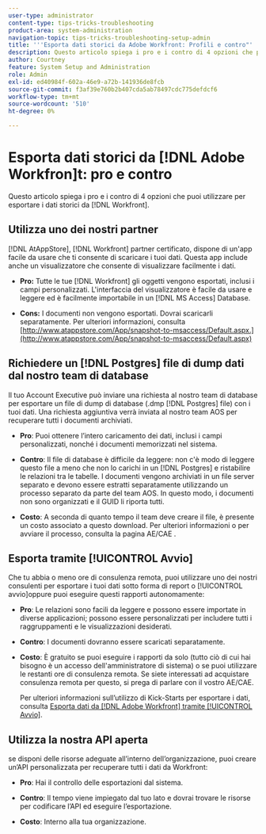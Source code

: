 ```yaml
---
user-type: administrator
content-type: tips-tricks-troubleshooting
product-area: system-administration
navigation-topic: tips-tricks-troubleshooting-setup-admin
title: '''Esporta dati storici da Adobe Workfront: Profili e contro"'
description: Questo articolo spiega i pro e i contro di 4 opzioni che puoi utilizzare per esportare dati storici da Workfront.
author: Courtney
feature: System Setup and Administration
role: Admin
exl-id: ed40984f-602a-46e9-a72b-141936de8fcb
source-git-commit: f3af39e760b2b407cda5ab78497cdc775defdcf6
workflow-type: tm+mt
source-wordcount: '510'
ht-degree: 0%

---
```


# Esporta dati storici da [!DNL Adobe Workfron]t: pro e contro

Questo articolo spiega i pro e i contro di 4 opzioni che puoi utilizzare per esportare i dati storici da [!DNL Workfront].

## Utilizza uno dei nostri partner

[!DNL AtAppStore], [!DNL Workfront] partner certificato, dispone di un&#39;app facile da usare che ti consente di scaricare i tuoi dati. Questa app include anche un visualizzatore che consente di visualizzare facilmente i dati.

* **Pro:** Tutte le tue [!DNL Workfront] gli oggetti vengono esportati, inclusi i campi personalizzati. L&#39;interfaccia del visualizzatore è facile da usare e leggere ed è facilmente importabile in un [!DNL MS Access] Database.

* **Cons:** I documenti non vengono esportati. Dovrai scaricarli separatamente. Per ulteriori informazioni, consulta [http://www.atappstore.com/App/snapshot-to-msaccess/Default.aspx.](http://www.atappstore.com/App/snapshot-to-msaccess/Default.aspx)

## Richiedere un [!DNL Postgres] file di dump dati dal nostro team di database

Il tuo Account Executive può inviare una richiesta al nostro team di database per esportare un file di dump di database (.dmp [!DNL Postgres] file) con i tuoi dati. Una richiesta aggiuntiva verrà inviata al nostro team AOS per recuperare tutti i documenti archiviati.

* **Pro**: Puoi ottenere l’intero caricamento dei dati, inclusi i campi personalizzati, nonché i documenti memorizzati nel sistema.

* **Contro**: Il file di database è difficile da leggere: non c&#39;è modo di leggere questo file a meno che non lo carichi in un [!DNL Postgres] e ristabilire le relazioni tra le tabelle. I documenti vengono archiviati in un file server separato e devono essere estratti separatamente utilizzando un processo separato da parte del team AOS. In questo modo, i documenti non sono organizzati e il GUID li riporta tutti.
* **Costo**: A seconda di quanto tempo il team deve creare il file, è presente un costo associato a questo download. Per ulteriori informazioni o per avviare il processo, consulta la pagina AE/CAE .

## Esporta tramite [!UICONTROL Avvio]

Che tu abbia o meno ore di consulenza remota, puoi utilizzare uno dei nostri consulenti per esportare i tuoi dati sotto forma di report o [!UICONTROL avvio]oppure puoi eseguire questi rapporti autonomamente:

* **Pro**: Le relazioni sono facili da leggere e possono essere importate in diverse applicazioni; possono essere personalizzati per includere tutti i raggruppamenti e le visualizzazioni desiderati.

* **Contro**: I documenti dovranno essere scaricati separatamente.

* **Costo**: È gratuito se puoi eseguire i rapporti da solo (tutto ciò di cui hai bisogno è un accesso dell&#39;amministratore di sistema) o se puoi utilizzare le restanti ore di consulenza remota. Se siete interessati ad acquistare consulenza remota per questo, si prega di parlare con il vostro AE/CAE.

   Per ulteriori informazioni sull’utilizzo di Kick-Starts per esportare i dati, consulta [Esporta dati da [!DNL Adobe Workfront] tramite [!UICONTROL Avvio]](../../administration-and-setup/manage-workfront/using-kick-starts/export-data-from-wf-via-kick-starts.md).

## Utilizza la nostra API aperta

se disponi delle risorse adeguate all’interno dell’organizzazione, puoi creare un’API personalizzata per recuperare tutti i dati da Workfront:

* **Pro**: Hai il controllo delle esportazioni dal sistema.

* **Contro**: Il tempo viene impiegato dal tuo lato e dovrai trovare le risorse per codificare l’API ed eseguire l’esportazione.

* **Costo**: Interno alla tua organizzazione.
